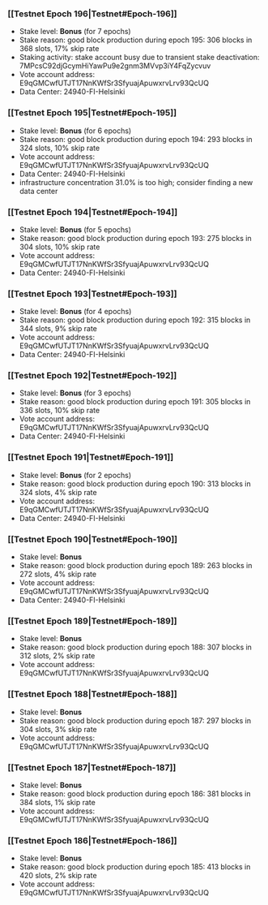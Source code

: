 ### [[Testnet Epoch 196|Testnet#Epoch-196]]
* Stake level: **Bonus** (for 7 epochs)
* Stake reason: good block production during epoch 195: 306 blocks in 368 slots, 17% skip rate
* Staking activity: stake account busy due to transient stake deactivation: 7MPcsC92djGcymHiYawPu9e2gnm3MVvp3iY4FqZycvuv
* Vote account address: E9qGMCwfUTJT17NnKWfSr3SfyuajApuwxrvLrv93QcUQ
* Data Center: 24940-FI-Helsinki
### [[Testnet Epoch 195|Testnet#Epoch-195]]
* Stake level: **Bonus** (for 6 epochs)
* Stake reason: good block production during epoch 194: 293 blocks in 324 slots, 10% skip rate
* Vote account address: E9qGMCwfUTJT17NnKWfSr3SfyuajApuwxrvLrv93QcUQ
* Data Center: 24940-FI-Helsinki
* infrastructure concentration 31.0% is too high; consider finding a new data center
### [[Testnet Epoch 194|Testnet#Epoch-194]]
* Stake level: **Bonus** (for 5 epochs)
* Stake reason: good block production during epoch 193: 275 blocks in 304 slots, 10% skip rate
* Vote account address: E9qGMCwfUTJT17NnKWfSr3SfyuajApuwxrvLrv93QcUQ
* Data Center: 24940-FI-Helsinki
### [[Testnet Epoch 193|Testnet#Epoch-193]]
* Stake level: **Bonus** (for 4 epochs)
* Stake reason: good block production during epoch 192: 315 blocks in 344 slots, 9% skip rate
* Vote account address: E9qGMCwfUTJT17NnKWfSr3SfyuajApuwxrvLrv93QcUQ
* Data Center: 24940-FI-Helsinki
### [[Testnet Epoch 192|Testnet#Epoch-192]]
* Stake level: **Bonus** (for 3 epochs)
* Stake reason: good block production during epoch 191: 305 blocks in 336 slots, 10% skip rate
* Vote account address: E9qGMCwfUTJT17NnKWfSr3SfyuajApuwxrvLrv93QcUQ
* Data Center: 24940-FI-Helsinki
### [[Testnet Epoch 191|Testnet#Epoch-191]]
* Stake level: **Bonus** (for 2 epochs)
* Stake reason: good block production during epoch 190: 313 blocks in 324 slots, 4% skip rate
* Vote account address: E9qGMCwfUTJT17NnKWfSr3SfyuajApuwxrvLrv93QcUQ
* Data Center: 24940-FI-Helsinki
### [[Testnet Epoch 190|Testnet#Epoch-190]]
* Stake level: **Bonus**
* Stake reason: good block production during epoch 189: 263 blocks in 272 slots, 4% skip rate
* Vote account address: E9qGMCwfUTJT17NnKWfSr3SfyuajApuwxrvLrv93QcUQ
* Data Center: 24940-FI-Helsinki
### [[Testnet Epoch 189|Testnet#Epoch-189]]
* Stake level: **Bonus**
* Stake reason: good block production during epoch 188: 307 blocks in 312 slots, 2% skip rate
* Vote account address: E9qGMCwfUTJT17NnKWfSr3SfyuajApuwxrvLrv93QcUQ
### [[Testnet Epoch 188|Testnet#Epoch-188]]
* Stake level: **Bonus**
* Stake reason: good block production during epoch 187: 297 blocks in 304 slots, 3% skip rate
* Vote account address: E9qGMCwfUTJT17NnKWfSr3SfyuajApuwxrvLrv93QcUQ
### [[Testnet Epoch 187|Testnet#Epoch-187]]
* Stake level: **Bonus**
* Stake reason: good block production during epoch 186: 381 blocks in 384 slots, 1% skip rate
* Vote account address: E9qGMCwfUTJT17NnKWfSr3SfyuajApuwxrvLrv93QcUQ
### [[Testnet Epoch 186|Testnet#Epoch-186]]
* Stake level: **Bonus**
* Stake reason: good block production during epoch 185: 413 blocks in 420 slots, 2% skip rate
* Vote account address: E9qGMCwfUTJT17NnKWfSr3SfyuajApuwxrvLrv93QcUQ